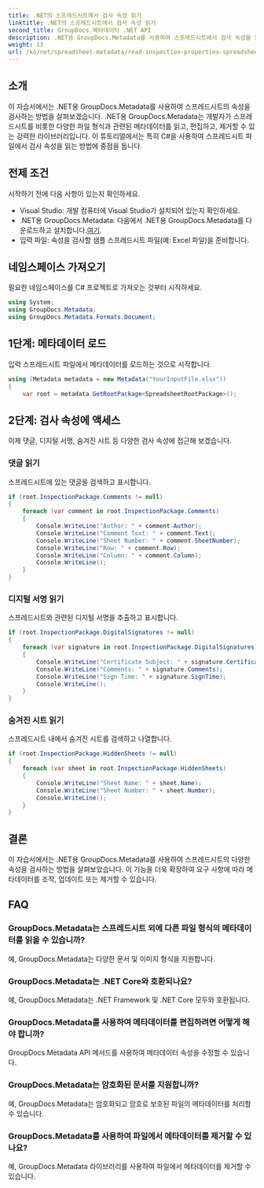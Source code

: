 ```yaml
---
title: .NET의 스프레드시트에서 검사 속성 읽기
linktitle: .NET의 스프레드시트에서 검사 속성 읽기
second_title: GroupDocs.메타데이터 .NET API
description: .NET용 GroupDocs.Metadata를 사용하여 스프레드시트에서 검사 속성을 읽는 방법을 알아보세요. 댓글, 디지털 서명, 숨겨진 시트에 손쉽게 액세스하세요.
weight: 13
url: /ko/net/spreadsheet-metadata/read-inspection-properties-spreadsheets/
---
```

## 소개
이 자습서에서는 .NET용 GroupDocs.Metadata를 사용하여 스프레드시트의 속성을 검사하는 방법을 살펴보겠습니다. .NET용 GroupDocs.Metadata는 개발자가 스프레드시트를 비롯한 다양한 파일 형식과 관련된 메타데이터를 읽고, 편집하고, 제거할 수 있는 강력한 라이브러리입니다. 이 튜토리얼에서는 특히 C#을 사용하여 스프레드시트 파일에서 검사 속성을 읽는 방법에 중점을 둡니다.
## 전제 조건
시작하기 전에 다음 사항이 있는지 확인하세요.
- Visual Studio: 개발 컴퓨터에 Visual Studio가 설치되어 있는지 확인하세요.
-  .NET용 GroupDocs.Metadata: 다음에서 .NET용 GroupDocs.Metadata를 다운로드하고 설치합니다.[여기](https://releases.groupdocs.com/metadata/net/).
- 입력 파일: 속성을 검사할 샘플 스프레드시트 파일(예: Excel 파일)을 준비합니다.

## 네임스페이스 가져오기
필요한 네임스페이스를 C# 프로젝트로 가져오는 것부터 시작하세요.
```csharp
using System;
using GroupDocs.Metadata;
using GroupDocs.Metadata.Formats.Document;
```
## 1단계: 메타데이터 로드
입력 스프레드시트 파일에서 메타데이터를 로드하는 것으로 시작합니다.
```csharp
using (Metadata metadata = new Metadata("YourInputFile.xlsx"))
{
    var root = metadata.GetRootPackage<SpreadsheetRootPackage>();
```
## 2단계: 검사 속성에 액세스
이제 댓글, 디지털 서명, 숨겨진 시트 등 다양한 검사 속성에 접근해 보겠습니다.
### 댓글 읽기
스프레드시트에 있는 댓글을 검색하고 표시합니다.
```csharp
if (root.InspectionPackage.Comments != null)
{
    foreach (var comment in root.InspectionPackage.Comments)
    {
        Console.WriteLine("Author: " + comment.Author);
        Console.WriteLine("Comment Text: " + comment.Text);
        Console.WriteLine("Sheet Number: " + comment.SheetNumber);
        Console.WriteLine("Row: " + comment.Row);
        Console.WriteLine("Column: " + comment.Column);
        Console.WriteLine();
    }
}
```
### 디지털 서명 읽기
스프레드시트와 관련된 디지털 서명을 추출하고 표시합니다.
```csharp
if (root.InspectionPackage.DigitalSignatures != null)
{
    foreach (var signature in root.InspectionPackage.DigitalSignatures)
    {
        Console.WriteLine("Certificate Subject: " + signature.CertificateSubject);
        Console.WriteLine("Comments: " + signature.Comments);
        Console.WriteLine("Sign Time: " + signature.SignTime);
        Console.WriteLine();
    }
}
```
### 숨겨진 시트 읽기
스프레드시트 내에서 숨겨진 시트를 검색하고 나열합니다.
```csharp
if (root.InspectionPackage.HiddenSheets != null)
{
    foreach (var sheet in root.InspectionPackage.HiddenSheets)
    {
        Console.WriteLine("Sheet Name: " + sheet.Name);
        Console.WriteLine("Sheet Number: " + sheet.Number);
        Console.WriteLine();
    }
}
```

## 결론
이 자습서에서는 .NET용 GroupDocs.Metadata를 사용하여 스프레드시트의 다양한 속성을 검사하는 방법을 살펴보았습니다. 이 기능을 더욱 확장하여 요구 사항에 따라 메타데이터를 조작, 업데이트 또는 제거할 수 있습니다.

## FAQ
### GroupDocs.Metadata는 스프레드시트 외에 다른 파일 형식의 메타데이터를 읽을 수 있습니까?
예, GroupDocs.Metadata는 다양한 문서 및 이미지 형식을 지원합니다.
### GroupDocs.Metadata는 .NET Core와 호환되나요?
예, GroupDocs.Metadata는 .NET Framework 및 .NET Core 모두와 호환됩니다.
### GroupDocs.Metadata를 사용하여 메타데이터를 편집하려면 어떻게 해야 합니까?
GroupDocs.Metadata API 메서드를 사용하여 메타데이터 속성을 수정할 수 있습니다.
### GroupDocs.Metadata는 암호화된 문서를 지원합니까?
예, GroupDocs.Metadata는 암호화되고 암호로 보호된 파일의 메타데이터를 처리할 수 있습니다.
### GroupDocs.Metadata를 사용하여 파일에서 메타데이터를 제거할 수 있나요?
예, GroupDocs.Metadata 라이브러리를 사용하여 파일에서 메타데이터를 제거할 수 있습니다.